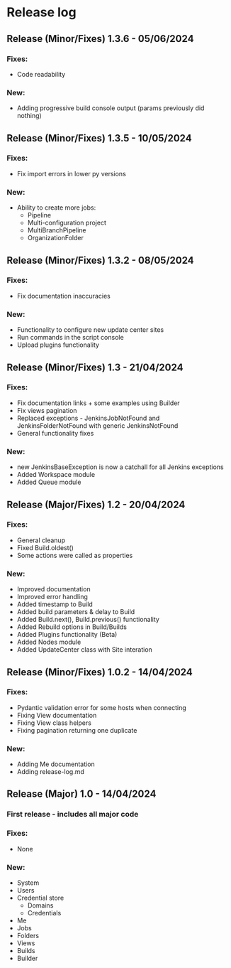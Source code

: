 # Release log

## Release (Minor/Fixes) 1.3.6 - 05/06/2024
### Fixes:
- Code readability

### New:
- Adding progressive build console output (params previously did nothing)

###

## Release (Minor/Fixes) 1.3.5 - 10/05/2024
### Fixes:
- Fix import errors in lower py versions

### New:
- Ability to create more jobs:
  - Pipeline
  - Multi-configuration project
  - MultiBranchPipeline
  - OrganizationFolder

###

## Release (Minor/Fixes) 1.3.2 - 08/05/2024
### Fixes:
- Fix documentation inaccuracies

### New:
- Functionality to configure new update center sites
- Run commands in the script console
- Upload plugins functionality

###

## Release (Minor/Fixes) 1.3 - 21/04/2024
### Fixes:
- Fix documentation links + some examples using Builder
- Fix views pagination
- Replaced exceptions - JenkinsJobNotFound and JenkinsFolderNotFound with generic JenkinsNotFound
- General functionality fixes

### New:
- new JenkinsBaseException is now a catchall for all Jenkins exceptions
- Added Workspace module
- Added Queue module


## Release (Major/Fixes) 1.2 - 20/04/2024
### Fixes:
- General cleanup
- Fixed Build.oldest()
- Some actions were called as properties

### New:
- Improved documentation
- Improved error handling
- Added timestamp to Build
- Added build parameters & delay to Build
- Added Build.next(), Build.previous() functionality
- Added Rebuild options in Build/Builds
- Added Plugins functionality (Beta)
- Added Nodes module
- Added UpdateCenter class with Site interation

## Release (Minor/Fixes) 1.0.2 - 14/04/2024
### Fixes:
- Pydantic validation error for some hosts when connecting
- Fixing View documentation
- Fixing View class helpers
- Fixing pagination returning one duplicate

### New:
- Adding Me documentation
- Adding release-log.md

###

## Release (Major) 1.0 - 14/04/2024
### First release - includes all major code

### Fixes:
- None

### New:
- System
- Users
- Credential store
  - Domains
  - Credentials
- Me
- Jobs
- Folders
- Views
- Builds
- Builder
